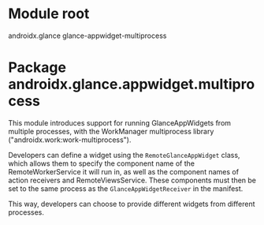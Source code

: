 # Module root

androidx.glance glance-appwidget-multiprocess

# Package androidx.glance.appwidget.multiprocess

This module introduces support for running GlanceAppWidgets from multiple processes,
with the WorkManager multiprocess library ("androidx.work:work-multiprocess").

Developers can define a widget using the `RemoteGlanceAppWidget` class, which allows them
to specify the component name of the RemoteWorkerService it will run in, as well as the
component names of action receivers and RemoteViewsService. These components must then
be set to the same process as the `GlanceAppWidgetReceiver` in the manifest.

This way, developers can choose to provide different widgets from different processes.
